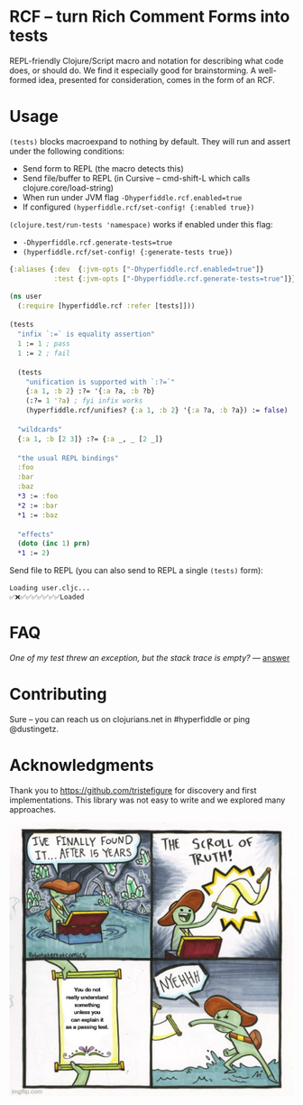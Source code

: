 # RCF – turn Rich Comment Forms into tests

REPL-friendly Clojure/Script macro and notation for describing what code does, or should do. We find it especially good for brainstorming. A well-formed idea, presented for consideration, comes in the form of an RCF.

# Usage

`(tests)` blocks macroexpand to nothing by default. They will run and assert under the following conditions:
* Send form to REPL (the macro detects this)
* Send file/buffer to REPL (in Cursive – cmd-shift-L which calls clojure.core/load-string)
* When run under JVM flag `-Dhyperfiddle.rcf.enabled=true`
* If configured `(hyperfiddle.rcf/set-config! {:enabled true})`

`(clojure.test/run-tests 'namespace)` works if enabled under this flag:
* `-Dhyperfiddle.rcf.generate-tests=true`
* `(hyperfiddle.rcf/set-config! {:generate-tests true})`

```Clojure
{:aliases {:dev  {:jvm-opts ["-Dhyperfiddle.rcf.enabled=true"]}
           :test {:jvm-opts ["-Dhyperfiddle.rcf.generate-tests=true"]}}}
```
```clojure
(ns user
  (:require [hyperfiddle.rcf :refer [tests]]))

(tests
  "infix `:=` is equality assertion"
  1 := 1 ; pass
  1 := 2 ; fail

  (tests
    "unification is supported with `:?=`"
    {:a 1, :b 2} :?= '{:a ?a, :b ?b}
    (:?= 1 '?a) ; fyi infix works
    (hyperfiddle.rcf/unifies? {:a 1, :b 2} '{:a ?a, :b ?a}) := false)
  
  "wildcards"
  {:a 1, :b [2 3]} :?= {:a _, _ [2 _]}

  "the usual REPL bindings"
  :foo
  :bar
  :baz
  *3 := :foo
  *2 := :bar
  *1 := :baz

  "effects"
  (doto (inc 1) prn)
  *1 := 2)
```

Send file to REPL (you can also send to REPL a single `(tests)` form):

```text
Loading user.cljc... 
✅❌✅✅✅✅✅✅✅Loaded
```

# FAQ

*One of my test threw an exception, but the stack trace is empty?* — [answer](https://web.archive.org/web/20190416091616/http://yellerapp.com/posts/2015-05-11-clojure-no-stacktrace.html)

# Contributing

Sure – you can reach us on clojurians.net in #hyperfiddle or ping @dustingetz.

# Acknowledgments

Thank you to https://github.com/tristefigure for discovery and first implementations. This library was not easy to write and we explored many approaches.

![Scroll Of Truth meme saying "you do not really understand something until you can explain it as a passing test".](./doc/meme.png)
